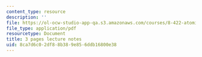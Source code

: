```yaml
---
content_type: resource
description: ''
file: https://ol-ocw-studio-app-qa.s3.amazonaws.com/courses/8-422-atomic-and-optical-physics-ii-spring-2013/8ca7d6c02df88b389e856ddb16800e38_MIT8_422S13_homodyne_notes.pdf
file_type: application/pdf
resourcetype: Document
title: 3 pages lecture notes
uid: 8ca7d6c0-2df8-8b38-9e85-6ddb16800e38
---
```

